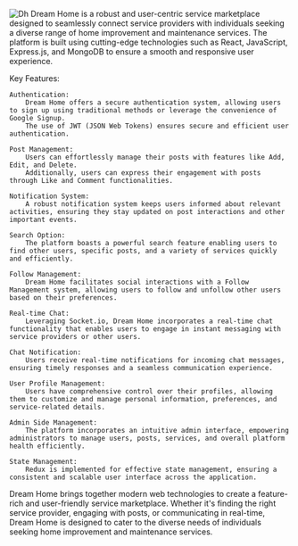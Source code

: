 ![Dh](https://github.com/nayeem2208/Dream_home/assets/124780866/8ac2ec63-41c3-48a5-9103-635d7e5c5f80)
Dream Home is a robust and user-centric service marketplace designed to seamlessly connect service providers with individuals seeking a diverse range of home improvement and maintenance services. The platform is built using cutting-edge technologies such as React, JavaScript, Express.js, and MongoDB to ensure a smooth and responsive user experience.

Key Features:

    Authentication:
        Dream Home offers a secure authentication system, allowing users to sign up using traditional methods or leverage the convenience of Google Signup.
        The use of JWT (JSON Web Tokens) ensures secure and efficient user authentication.

    Post Management:
        Users can effortlessly manage their posts with features like Add, Edit, and Delete.
        Additionally, users can express their engagement with posts through Like and Comment functionalities.

    Notification System:
        A robust notification system keeps users informed about relevant activities, ensuring they stay updated on post interactions and other important events.

    Search Option:
        The platform boasts a powerful search feature enabling users to find other users, specific posts, and a variety of services quickly and efficiently.

    Follow Management:
        Dream Home facilitates social interactions with a Follow Management system, allowing users to follow and unfollow other users based on their preferences.

    Real-time Chat:
        Leveraging Socket.io, Dream Home incorporates a real-time chat functionality that enables users to engage in instant messaging with service providers or other users.

    Chat Notification:
        Users receive real-time notifications for incoming chat messages, ensuring timely responses and a seamless communication experience.

    User Profile Management:
        Users have comprehensive control over their profiles, allowing them to customize and manage personal information, preferences, and service-related details.

    Admin Side Management:
        The platform incorporates an intuitive admin interface, empowering administrators to manage users, posts, services, and overall platform health efficiently.

    State Management:
        Redux is implemented for effective state management, ensuring a consistent and scalable user interface across the application.

Dream Home brings together modern web technologies to create a feature-rich and user-friendly service marketplace. Whether it's finding the right service provider, engaging with posts, or communicating in real-time, Dream Home is designed to cater to the diverse needs of individuals seeking home improvement and maintenance services.
